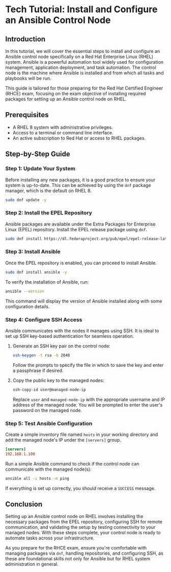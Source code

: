 # Tech Tutorial: Install and Configure an Ansible Control Node

## Introduction

In this tutorial, we will cover the essential steps to install and configure an Ansible control node specifically on a Red Hat Enterprise Linux (RHEL) system. Ansible is a powerful automation tool widely used for configuration management, application deployment, and task automation. The control node is the machine where Ansible is installed and from which all tasks and playbooks will be run. 

This guide is tailored for those preparing for the Red Hat Certified Engineer (RHCE) exam, focusing on the exam objective of installing required packages for setting up an Ansible control node on RHEL.

## Prerequisites

- A RHEL 8 system with administrative privileges.
- Access to a terminal or command line interface.
- An active subscription to Red Hat or access to RHEL packages.

## Step-by-Step Guide

### Step 1: Update Your System

Before installing any new packages, it is a good practice to ensure your system is up-to-date. This can be achieved by using the `dnf` package manager, which is the default on RHEL 8.

```bash
sudo dnf update -y
```

### Step 2: Install the EPEL Repository

Ansible packages are available under the Extra Packages for Enterprise Linux (EPEL) repository. Install the EPEL release package using `dnf`.

```bash
sudo dnf install https://dl.fedoraproject.org/pub/epel/epel-release-latest-8.noarch.rpm -y
```

### Step 3: Install Ansible

Once the EPEL repository is enabled, you can proceed to install Ansible.

```bash
sudo dnf install ansible -y
```

To verify the installation of Ansible, run:

```bash
ansible --version
```

This command will display the version of Ansible installed along with some configuration details.

### Step 4: Configure SSH Access

Ansible communicates with the nodes it manages using SSH. It is ideal to set up SSH key-based authentication for seamless operation.

1. Generate an SSH key pair on the control node:
    ```bash
    ssh-keygen -t rsa -b 2048
    ```
   Follow the prompts to specify the file in which to save the key and enter a passphrase if desired.

2. Copy the public key to the managed nodes:
    ```bash
    ssh-copy-id user@managed-node-ip
    ```
   Replace `user` and `managed-node-ip` with the appropriate username and IP address of the managed node. You will be prompted to enter the user's password on the managed node.

### Step 5: Test Ansible Configuration

Create a simple inventory file named `hosts` in your working directory and add the managed node's IP under the `[servers]` group.

```ini
[servers]
192.168.1.100
```

Run a simple Ansible command to check if the control node can communicate with the managed node(s):

```bash
ansible all -i hosts -m ping
```

If everything is set up correctly, you should receive a `SUCCESS` message.

## Conclusion

Setting up an Ansible control node on RHEL involves installing the necessary packages from the EPEL repository, configuring SSH for remote communication, and validating the setup by testing connectivity to your managed nodes. With these steps complete, your control node is ready to automate tasks across your infrastructure.

As you prepare for the RHCE exam, ensure you're comfortable with managing packages via `dnf`, handling repositories, and configuring SSH, as these are foundational skills not only for Ansible but for RHEL system administration in general.